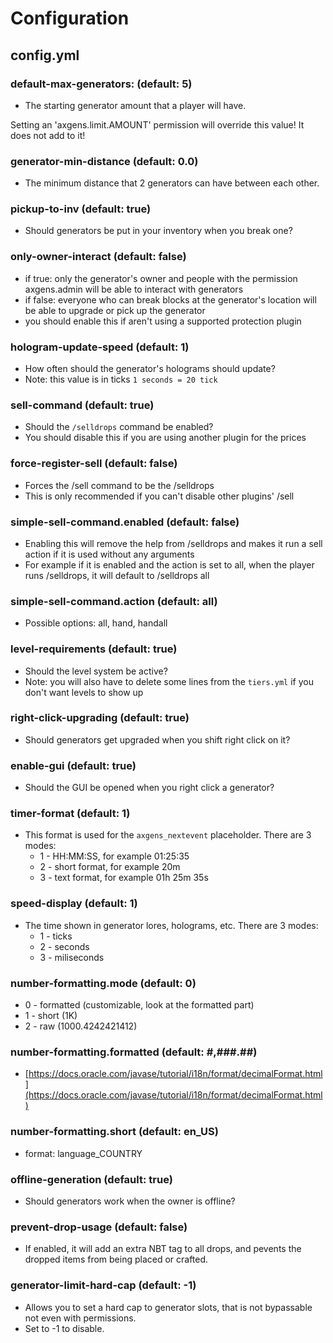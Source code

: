 # Configuration

## config.yml

### default-max-generators: (default: 5)

* The starting generator amount that a player will have.

<warning>Setting an 'axgens.limit.AMOUNT' permission will override this value! It does not add to it!</warning>

### generator-min-distance (default: 0.0)

* The minimum distance that 2 generators can have between each other.

### pickup-to-inv (default: true)

* Should generators be put in your inventory when you break one?

### only-owner-interact (default: false)

* if true: only the generator's owner and people with the permission axgens.admin will be able to interact with generators
* if false: everyone who can break blocks at the generator's location will be able to upgrade or pick up the generator
* you should enable this if aren't using a supported protection plugin

### hologram-update-speed (default: 1)

* How often should the generator's holograms should update?
* Note: this value is in ticks `1 seconds = 20 tick`

### sell-command (default: true)

* Should the `/selldrops` command be enabled?
* You should disable this if you are using another plugin for the prices

### force-register-sell (default: false)

* Forces the /sell command to be the /selldrops
* This is only recommended if you can't disable other plugins' /sell

### simple-sell-command.enabled (default: false)

* Enabling this will remove the help from /selldrops and makes it run a sell action if it is used without any arguments
* For example if it is enabled and the action is set to all, when the player runs /selldrops, it will default to /selldrops all

### simple-sell-command.action (default: all)

* Possible options: all, hand, handall

### level-requirements (default: true)

* Should the level system be active?
* Note: you will also have to delete some lines from the `tiers.yml` if you don't want levels to show up

### right-click-upgrading (default: true)

* Should generators get upgraded when you shift right click on it?

### enable-gui (default: true)

* Should the GUI be opened when you right click a generator?

### timer-format (default: 1)

* This format is used for the `axgens_nextevent` placeholder. There are 3 modes:
  * 1 - HH:MM:SS, for example 01:25:35
  * 2 - short format, for example 20m
  * 3 - text format, for example 01h 25m 35s

### speed-display (default: 1)

* The time shown in generator lores, holograms, etc. There are 3 modes:
  * 1 - ticks
  * 2 - seconds
  * 3 - miliseconds

### number-formatting.mode (default: 0)

* 0 - formatted (customizable, look at the formatted part)
* 1 - short (1K)
* 2 - raw (1000.4242421412)

### number-formatting.formatted (default: #,###.##)

* [https://docs.oracle.com/javase/tutorial/i18n/format/decimalFormat.html](https://docs.oracle.com/javase/tutorial/i18n/format/decimalFormat.html)

### number-formatting.short (default: en_US)

* format: language_COUNTRY

### offline-generation (default: true)

* Should generators work when the owner is offline?

### prevent-drop-usage (default: false)

* If enabled, it will add an extra NBT tag to all drops, and pevents the dropped items from being placed or crafted.

### generator-limit-hard-cap (default: -1)

* Allows you to set a hard cap to generator slots, that is not bypassable not even with permissions.
* Set to -1 to disable.